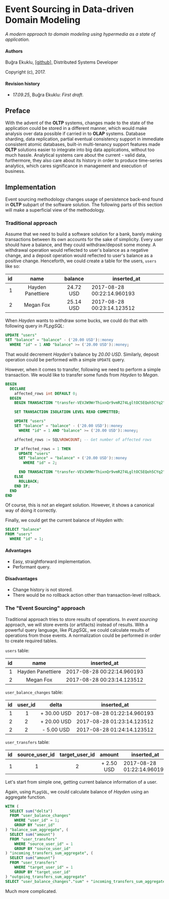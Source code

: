 # Event Sourcing in Data-driven Domain Modeling

*A modern approach to domain modeling using hypermedia as a state of application.*

#### Authors
Buğra Ekuklu, [[github](http://github.com/Chatatata)], Distributed Systems Developer

Copyright (c), 2017.

#### Revision history

- *17.09.25*, Buğra Ekuklu: *First draft*.

## Preface

With the advent of the **OLTP** systems, changes made to the state of the
application could be stored in a different manner, which would make
analysis over data possible if carried in to **OLAP** systems.
Database sharding, data replication, partial eventual consistency support in
immediate consistent atomic databases, built-in multi-tenancy support features
made **OLTP** solutions easier to integrate into big data applications, without
too much hassle.
Analytical systems care about the current - valid data, furthermore, they also
care about its history in order to produce time-series analytics, which cares
significance in management and execution of business.

## Implementation

Event sourcing methodology changes usage of persistence back-end found in
**OLTP** subpart of the software solution.
The following parts of this section will make a superficial view of the
methodology.

### Traditional approach

Assume that we need to build a software solution for a bank, barely making
transactions between its own accounts for the sake of simplicity.
Every user should have a balance, and they could withdraw/deposit some money.
A withdrawal operation would reflected to user's balance as a negative change,
and a deposit operation would reflected to user's balance as a positive
change.
Henceforth, we could create a table for the users, `users` like so:

| **id** | name | balance | inserted_at |
| -: | :-: | :-: | ----------- |
| 1 | Hayden Panettiere | 24.72 USD | 2017-08-28 00:22:14.960193 |
| 2 | Megan Fox | 25.14 USD | 2017-08-28 00:23:14.123512 |

When *Hayden* wants to withdraw some bucks, we could do that with following
query in *PLpgSQL*:

```sql
UPDATE "users"
SET "balance" = "balance" - ('20.00 USD')::money
  WHERE "id" = 1 AND "balance" >= ('20.00 USD')::money;
```

That would decrement *Hayden*'s balance by *20.00 USD*.
Similarly, deposit operation could be performed with a simple `UPDATE` query.

However, when it comes to transfer, following we need to perform a simple
transaction.
We would like to transfer some funds from *Hayden* to *Megan*.

```sql
BEGIN
  DECLARE
    affected_rows int DEFAULT 0;
  BEGIN
    BEGIN TRANSACTION "transfer-VEVJW9WrThixnQr9vmR274LgltOC5EQoh5CYq2";

    SET TRANSACTION ISOLATION LEVEL READ COMMITTED;

    UPDATE "users"
    SET "balance" = "balance" - ('20.00 USD')::money
      WHERE "id" = 1 AND "balance" >= ('20.00 USD')::money;

    affected_rows := SQL%ROWCOUNT; -- Get number of affected rows

    IF affected_rows = 1 THEN
      UPDATE "users"
      SET "balance" = "balance" + ('20.00 USD')::money
        WHERE "id" = 2;

      END TRANSACTION "transfer-VEVJW9WrThixnQr9vmR274LgltOC5EQoh5CYq2";
    ELSE
      ROLLBACK;
    END IF;
  END
END
```

Of course, this is not an elegant solution.
However, it shows a canonical way of doing it correctly.

Finally, we could get the current balance of *Hayden* with:

```sql
SELECT "balance"
FROM "users"
  WHERE "id" = 1;
```

#### Advantages

- Easy, straightforward implementation.
- Performant query.

#### Disadvantages

- Change history is not stored.
- There would be no rollback action other than transaction-level rollback.

### The "Event Sourcing" approach

Traditional approach tries to store results of operations.
In *event sourcing* approach, we will store events (or artifacts) instead of
results.
With a powerful query language, like *PLpgSQL*, we could calculate results of
operations from those events.
A normalization could be performed in order to create required tables.

`users` table:

| **id** | name | inserted_at |
| -: | :-: | --- |
| 1 | Hayden Panettiere | 2017-08-28 00:22:14.960193 |
| 2 | Megan Fox | 2017-08-28 00:23:14.123512 |

`user_balance_changes` table:

| **id** | user_id | delta | inserted_at |
| -: | :-: | :-: | --- |
| 1 | 1 | + 30.00 USD | 2017-08-28 01:22:14.960193 |
| 2 | 2 | + 20.00 USD | 2017-08-28 01:23:14.123512 |
| 2 | 2 | - 5.00 USD | 2017-08-28 01:24:14.123512 |

`user_transfers` table:

| **id** | source_user_id | target_user_id | amount | inserted_at |
| -: | :-: | :-: | :-: | --- |
| 1 | 1 | 2 | + 2.50 USD | 2017-08-28 01:22:14.960193 |

Let's start from simple one, getting current balance information of a user.

Again, using `PLpgSQL`, we could calculate balance of *Hayden* using an
aggregate function.

```sql
WITH (
  SELECT sum("delta")
  FROM "user_balance_changes"
    WHERE "user_id" = 1;
    GROUP BY "user_id"
) "balance_sum_aggregate", (
  SELECT sum("amount")
  FROM "user_transfers"
    WHERE "source_user_id" = 1
    GROUP BY "source_user_id"
) "incoming_transfers_sum_aggregate", (
  SELECT sum("amount")
  FROM "user_transfers"
    WHERE "target_user_id" = 1
    GROUP BY "target_user_id"
) "outgoing_transfers_sum_aggregate"
SELECT "user_balance_changes"."sum" + "incoming_transfers_sum_aggregate"."sum" - "outgoing_transfers_sum_aggregate"."sum";
```

Much more complicated.
